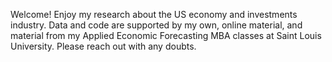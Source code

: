Welcome! Enjoy my research about the US economy and investments industry. Data and code are supported by my own, online material, and material from my Applied Economic Forecasting MBA classes at Saint Louis University. Please reach out with any doubts.
